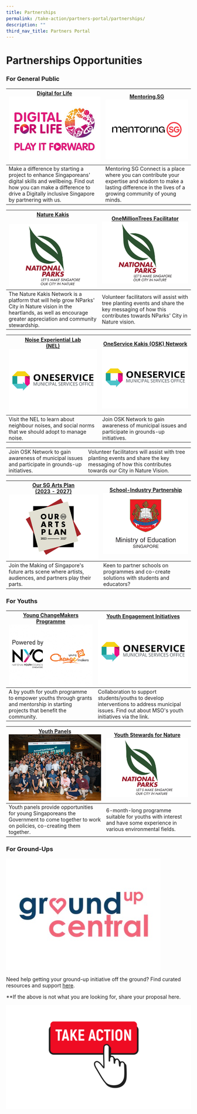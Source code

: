 ```yaml
---
title: Partnerships
permalink: /take-action/partners-portal/partnerships/
description: ""
third_nav_title: Partners Portal
---
```

# Partnerships Opportunities


### For General Public

| [Digital for Life](https://www.digitalforlife.gov.sg)![](/images/Opportunities/dfl-play-it-forward-logo_422x304.jpg)| [Mentoring.SG](https://www.mentoringsg.com)![](/images/Opportunities/mentoring-sg_422x304.jpg) |
| --- | - | 
| Make a difference by starting a project to enhance Singaporeans' digital skills and wellbeing. Find out how you can make a difference to drive a Digitally inclusive Singapore by partnering with us.  | Mentoring SG Connect is a place where you can contribute your expertise and wisdom to make a lasting difference in the lives of a growing community of young minds. | 

|[Nature Kakis](https://go.gov.sg/naturekakisenquiry) <br> <br> ![](/images/Opportunities/nparks-logo_422x304.jpg) | [OneMillionTrees Facilitator](https://go.gov.sg/omtvolfacil) ![](/images/Opportunities/nparks-logo_422x304.jpg) |
| --- | - | 
| The Nature Kakis Network is a platform that will help grow NParks' City in Nature vision in the heartlands, as well as encourage greater appreciation and community stewardship. | Volunteer facilitators will assist with tree planting events and share the key messaging of how this contributes towards NParks' City in Nature vision.   | 


|[Noise Experiential Lab <br>(NEL)](https://go.gov.sg/noiselab)![](/images/Opportunities/mso-logo_422x304.jpg) | [OneService Kakis (OSK) Network](https://go.gov.sg/oskgettoknowyou) ![](/images/Opportunities/mso-logo_422x304.jpg)|
| --- | - | 
| Visit the NEL to learn about neighbour noises, and social norms that we should adopt to manage noise.| Join OSK Network to gain awareness of municipal issues and participate in grounds-up initiatives. | 


| | |
| --- | - | 
| Join OSK Network to gain awareness of municipal issues and participate in grounds-up initiatives.| Volunteer facilitators will assist with tree planting events and share the key messaging of how this contributes towards our City in Nature Vision.  | 

| [Our SG Arts Plan <br>(2023 - 2027)](https://www.nac.gov.sg/about-us/oursgartsplan/join-the-making)![](/images/Opportunities/our-arts-plan-2023-2027_422x304.jpg)| [School-Industry Partnership](https://go.gov.sg/partnerwithschools)![](/images/Opportunities/moe-logo_422x304.jpg)|
| --- | - | 
| Join the Making of Singapore's future arts scene where artists, audiences, and partners play their parts. | Keen to partner schools on programmes and co-create solutions with students and educators? | 


### For Youths

| [Young ChangeMakers Programme](https://www.nyc.gov.sg/programmes-grants/young-changemakers) ![](/images/Opportunities/nyc-ycm-logo-(422x304).jpg)| [Youth Engagement Initiatives](https://go.gov.sg/youth-programmes) ![](/images/Opportunities/mso-logo_422x304.jpg)|
| -------- | -------- | 
|A by youth for youth programme to empower youths through grants and mentorship in starting projects that benefit the community.| Collaboration to support students/youths to develop interventions to address municipal issues. Find out about MSO's youth initiatives via the link.| 

|[Youth Panels](https://www.nyc.gov.sg/youthpanels)![](/images/Opportunities/youth-panels_422x304.jpg) | [Youth Stewards for Nature](https://go.gov.sg/ysn/)![](/images/Opportunities/nparks-logo_422x304.jpg)|
| -------- | -------- | 
|Youth panels provide opportunities for young Singaporeans the Government to come together to work on policies, co-creating them together.  |  6-month-long programme suitable for youths with interest and have some experience in various environmental fields.   | 


### For Ground-Ups

[![](/images/Opportunities/groundup-central-logo_422x304.jpg)](https://groundupcentral.sg)

Need help getting your ground-up initiative off the ground? Find curated resources and support [here](https://groundupcentral.sg). 


**If the above is not what you are looking for, share your proposal here. 

[![](/images/take%20action.png)](https://go.gov.sg/takeactiontoday)